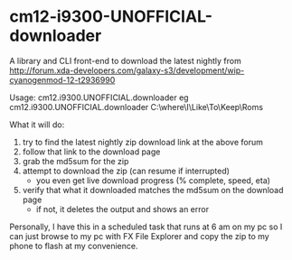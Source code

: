 # cm12-i9300-UNOFFICIAL-downloader
A library and CLI front-end to download the latest nightly from http://forum.xda-developers.com/galaxy-s3/development/wip-cyanogenmod-12-t2936990

Usage:
cm12.i9300.UNOFFICIAL.downloader <path to folder>
eg
cm12.i9300.UNOFFICIAL.downloader C:\where\I\Like\To\Keep\Roms


What it will do:
1) try to find the latest nightly zip download link at the above forum
2) follow that link to the download page
3) grab the md5sum for the zip
4) attempt to download the zip (can resume if interrupted)
    - you even get live download progress (% complete, speed, eta)
5) verify that what it downloaded matches the md5sum on the download page
    - if not, it deletes the output and shows an error


Personally, I have this in a scheduled task that runs at 6 am on my pc so
I can just browse to my pc with FX File Explorer and copy the zip to my
phone to flash at my convenience.
